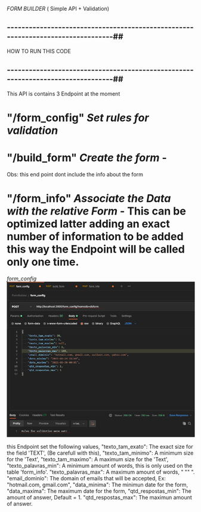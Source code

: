 *FORM BUILDER* ( Simple API + Validation)
## --------------------------------------------------------------------------------##
HOW TO RUN THIS CODE


## --------------------------------------------------------------------------------##

This API is contains 3 Endpoint at the moment

# "/form_config" *Set rules for validation*
# "/build_form" *Create the form* - 
  Obs: this end point dont include the info about the form
# "/form_info" *Associate the Data with the relative Form* - This can be optimized latter adding an exact number of information to be added this way the Endpoint will be called only one time.

*form_config*
![](https://github.com/eliseudr/FormBuilder/blob/master/images/Endpoint_formconfig.png)

this Endpoint set the following values,
  "texto_tam_exato": The exact size for the field 'TEXT', (Be carefull with this),
  "texto_tam_minimo": A minimum size for the 'Text',
  "texto_tam_maximo": A maximum size for the 'Text',
  "texto_palavras_min": A minimum amount of words, this is only used on the table 'form_info'.
  "texto_palavras_max": A maximum amount of words, "                  ""                    ".    
  "email_dominio": The domain of emails that will be accepted, Ex: "hotmail.com, gmail.com",
  "data_minima": The minimun date for the form,
  "data_maxima": The maximum date for the form,
  "qtd_respostas_min": The amount of answer, Default = 1.
  "qtd_respostas_max": The maximun amount of answer.
